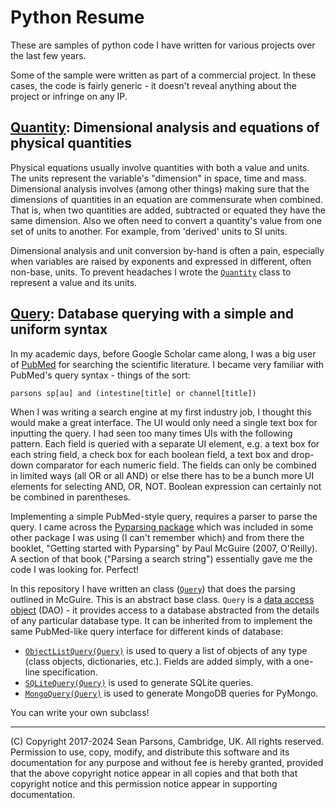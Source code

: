 # Python Resume
These are samples of python code I have written for various projects over the last few years.

Some of the sample were written as part of a commercial project. In these cases, the code
is fairly generic - it doesn't reveal anything about the project or infringe on any IP.

## [Quantity](notebooks/quantities_and_units.ipynb): Dimensional analysis and equations of physical quantities

Physical equations usually involve quantities with both a value and units. The units represent the variable's
"dimension" in space, time and mass. Dimensional analysis involves (among other things) making sure that the dimensions of quantities 
in an equation are commensurate when combined. That is, when two quantities are added, subtracted or equated 
they have the same dimension. Also we often need to convert a quantity's value from one set of units to another. For example,
from 'derived' units to SI units.

Dimensional analysis and unit conversion by-hand is often a pain, especially when variables are raised 
by exponents and expressed in different, often non-base, units. To prevent headaches I wrote the [`Quantity`](resume/quantity/quantity.py) class 
to represent a value and its units.

## [Query](notebooks/query_with_uniform_syntax.ipynb): Database querying with a simple and uniform syntax

In my academic days, before Google Scholar came along, I was a big user of [PubMed](https://pubmed.ncbi.nlm.nih.gov/) 
for searching the scientific literature. I became very familiar with PubMed's query syntax - things of the sort:

``` parsons sp[au] and (intestine[title] or channel[title]) ```

When I was writing a search engine at my first industry job, I thought this would make a great interface. The UI would 
only need a single text box for inputting the query. I had seen too many times UIs with the following pattern. Each field 
is queried with a separate UI element, e.g. a text box for each string field, a check box for each boolean field, 
a text box and drop-down comparator for each numeric field. The fields can only be combined in limited ways 
(all OR or all AND) or else there has to be a bunch more UI elements for selecting AND, OR, NOT. Boolean expression can 
certainly not be combined in parentheses.

Implementing a simple PubMed-style query, requires a parser to parse the query. I came across the 
[Pyparsing package](https://pyparsing-docs.readthedocs.io/en/latest/index.html) which was included in some other package 
I was using (I can't remember which) and from there the booklet, "Getting  started with Pyparsing" by Paul McGuire 
(2007, O'Reilly). A section of that book ("Parsing a search string") essentially gave me the code I was looking for. Perfect!

In this repository I have written an class ([`Query`](resume/query/query.py)) that does the parsing outlined in McGuire. This is an 
abstract base class. `Query` is a  [data access object](https://en.wikipedia.org/wiki/Data_access_object) (DAO) - it provides access to a database
abstracted from the details of any particular database type. It can be inherited from to implement the same PubMed-like query interface for different kinds of 
database:
- [`ObjectListQuery(Query)`](resume/query/objectlistquery.py) is used to query a list of objects of any type (class objects, dictionaries, etc.). 
Fields are added simply, with a one-line specification. 
- [`SQLiteQuery(Query)`](resume/query/sqlitequery.py) is used to generate SQLite queries.
- [`MongoQuery(Query)`](resume/query/mongoquery.py) is used to generate MongoDB queries for PyMongo.
  
You can write your own subclass!

----
(C) Copyright 2017-2024 Sean Parsons, Cambridge, UK.
All rights reserved.
Permission to use, copy, modify, and distribute this software and its documentation for any purpose and without fee 
is hereby granted, provided that the above copyright notice appear in all copies and that both that copyright notice 
and this permission notice appear in supporting documentation.
